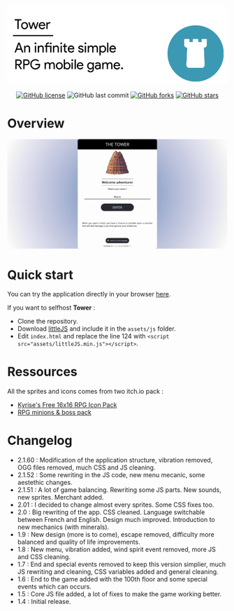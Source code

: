 ![Header](/docs/header.png)

<div align="center">

[![GitHub license](https://img.shields.io/github/license/n-deleforge/tower?style=for-the-badge)](https://github.com/n-deleforge/tower/blob/main/LICENCE)
![GitHub last commit](https://img.shields.io/github/last-commit/n-deleforge/tower?style=for-the-badge)
[![GitHub forks](https://img.shields.io/github/forks/n-deleforge/tower?style=for-the-badge)](https://github.com/n-deleforge/tower/network)
[![GitHub stars](https://img.shields.io/github/stars/n-deleforge/tower?style=for-the-badge)](https://github.com/n-deleforge/tower/stargazers)

</div>

# Overview

![Overview](/docs/overview.gif)

# Quick start

You can try the application directly in your browser [here](https://nicolas-deleforge.fr//tower/).  

If you want to selfhost **Tower** :
- Clone the repository.
- Download [littleJS](https://github.com/n-deleforge/littleJS) and include it in the `assets/js` folder.
- Edit `index.html` and replace the line 124 with `<script src="assets/littleJS.min.js"></script>`.

# Ressources

All the sprites and icons comes from two itch.io pack :
- [Kyrise's Free 16x16 RPG Icon Pack](https://kyrise.itch.io/kyrises-free-16x16-rpg-icon-pack)
- [RPG minions & boss pack](https://beowulf.itch.io/rpg-boss-monsters-minions-huge-pack)

# Changelog

- 2.1.60 : Modification of the application structure, vibration removed, OGG files removed, much CSS and JS cleaning.
- 2.1.52 : Some rewriting in the JS code, new menu mecanic, some aestethic changes.
- 2.1.51 : A lot of game balancing. Rewriting some JS parts. New sounds, new sprites. Merchant added.
- 2.01 : I decided to change almost every sprites. Some CSS fixes too.
- 2.0 : Big rewriting of the app. CSS cleaned. Language switchable between French and English. Design much improved. Introduction to new mechanics (with minerals).
- 1.9 : New design (more is to come), escape removed, difficulty more balanced and quality of life improvements.
- 1.8 : New menu, vibration added, wind spirit event removed, more JS and CSS cleaning.
- 1.7 : End and special events removed to keep this version simplier, much JS rewriting and cleaning, CSS variables added and general cleaning.
- 1.6 : End to the game added with the 100th floor and some special events which can occurs.
- 1.5 : Core JS file added, a lot of fixes to make the game working better.
- 1.4 : Initial release.

